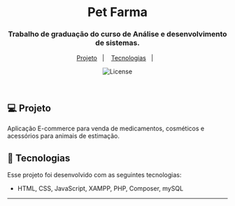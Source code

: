 <h1 align="center"> Pet Farma </h1>
<h3 align="center"> Trabalho de graduação do curso de Análise e desenvolvimento de sistemas. </h3>

<p align="center">
    <a href="#-projeto">Projeto</a>&nbsp;&nbsp;&nbsp;|&nbsp;&nbsp;&nbsp;
  <a href="#-tecnologias">Tecnologias</a>&nbsp;&nbsp;&nbsp;|&nbsp;&nbsp;&nbsp;
</p>

<p align="center">
  <img alt="License" src="https://img.shields.io/static/v1?label=license&message=MIT&color=49AA26&labelColor=000000">
</p>

<br>

## 💻 Projeto

Aplicação E-commerce para venda de medicamentos, cosméticos e acessórios para animais de estimação.


## 🚀 Tecnologias

Esse projeto foi desenvolvido com as seguintes tecnologias:

- HTML, CSS, JavaScript, XAMPP, PHP, Composer, mySQL

---

